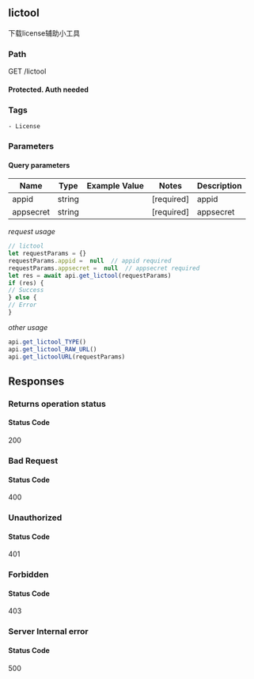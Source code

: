 ## lictool

下载license辅助小工具
### Path
GET /lictool
#### Protected. Auth needed
### Tags
    - License
### Parameters

#### Query parameters

| Name | Type | Example Value | Notes | Description |
| ---- | ---- | ------------- | -------- | ----------- |
| appid | string |  |  [required]  | appid |
| appsecret | string |  |  [required]  | appsecret |

*request usage*
```javascript
// lictool
let requestParams = {}
requestParams.appid =  null  // appid required
requestParams.appsecret =  null  // appsecret required
let res = await api.get_lictool(requestParams)
if (res) {
// Success
} else {
// Error
}
```
*other usage*
```javascript
api.get_lictool_TYPE()
api.get_lictool_RAW_URL()
api.get_lictoolURL(requestParams)
```

## Responses
### Returns operation status

#### Status Code
200



### Bad Request

#### Status Code
400



### Unauthorized

#### Status Code
401



### Forbidden

#### Status Code
403



### Server Internal error

#### Status Code
500




